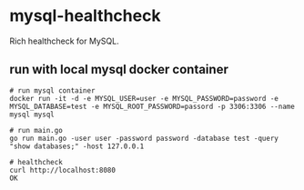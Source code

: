 # mysql-healthcheck
Rich healthcheck for MySQL.

## run with local mysql docker container
```
# run mysql container
docker run -it -d -e MYSQL_USER=user -e MYSQL_PASSWORD=password -e MYSQL_DATABASE=test -e MYSQL_ROOT_PASSWORD=passord -p 3306:3306 --name mysql mysql

# run main.go
go run main.go -user user -password password -database test -query "show databases;" -host 127.0.0.1

# healthcheck
curl http://localhost:8080
OK
```
